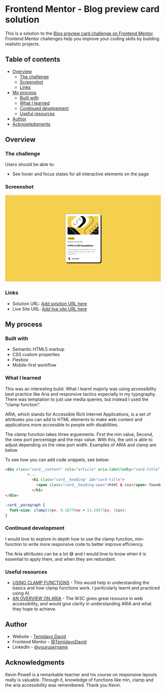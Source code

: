 # Frontend Mentor - Blog preview card solution

This is a solution to the [Blog preview card challenge on Frontend Mentor](https://www.frontendmentor.io/challenges/blog-preview-card-ckPaj01IcS). Frontend Mentor challenges help you improve your coding skills by building realistic projects. 

## Table of contents

- [Overview](#overview)
  - [The challenge](#the-challenge)
  - [Screenshot](#screenshot)
  - [Links](#links)
- [My process](#my-process)
  - [Built with](#built-with)
  - [What I learned](#what-i-learned)
  - [Continued development](#continued-development)
  - [Useful resources](#useful-resources)
- [Author](#author)
- [Acknowledgments](#acknowledgments)


## Overview

### The challenge

Users should be able to:

- See hover and focus states for all interactive elements on the page

### Screenshot

![](./assets/images/blog-screenshot.png)

### Links

- Solution URL: [Add solution URL here](https://your-solution-url.com)
- Live Site URL: [Add live site URL here](https://your-live-site-url.com)

## My process

### Built with

- Semantic HTML5 markup
- CSS custom properties
- Flexbox
- Mobile-first workflow


### What I learned

This was an interesting build. What I learnt majorly was using accessibility best practice like Aria and responsive tactics especially in my typography. There was temptation to just use media queries, but instead I used the "clamp function".

ARIA, which stands for Accessible Rich Internet Applications, is a set of attributes you can add to HTML elements to make web content and applications more accessible to people with disabilities.

The clamp function takes three arguements. First the min value, Second, the view port percentage and the max value. With this, the unit is able to adjust depending on the view port width. Examples of ARIA and clamp are below

To see how you can add code snippets, see below:

```html
<div class="card__content" role="article" aria-labelledby="card-title"
          >... 
            <h1 class="card__heading" id="card-title">
              <span class="card__heading-span">html & css</span> foundations
            </h1>
</div>
```
```css
.card__paragraph {
  font-size: clamp(14px, 0.18779vw + 13.29577px, 16px);
}
```

### Continued development

I would love to explore in-depth how to use the clamp function, min-function to write more responsive code to better improve efficiency.

The Aria attributes can be a lot 😅 and I would love to know when it is essential to apply them, and when they are redundant.

### Useful resources

- [USING CLAMP FUNCTIONS](https://www.w3schools.com/cssref/func_clamp.php) - This would help in understanding the basics and how clamp functions work. I particularly learnt and practiced using AI.
- [AN OVERVIEW ON ARIA](https://www.w3.org/WAI/ARIA/apg/) - The W3C gives great resource in web accessibility, and would give clarity in understanding ARIA and what they hope to achieve.

## Author

- Website - [Temidayo David](https://www.linkedin.com/in/temidayodavid)
- Frontend Mentor - [@TemidayoDavid](https://www.frontendmentor.io/profile/TemidayoDavid)
- LinkedIn - [@yourusername](https://www.linkedin.com/in/temidayodavid)

## Acknowledgments

Kevin Powell is a remarkable teacher and his course on responsive layouts really is valuable. Through it, knowledge of functions like min, clamp and the aria accessibility was remembered. Thank you Kevin.

